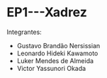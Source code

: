 # EP1---Xadrez
Integrantes:
- Gustavo Brandão Nersissian
- Leonardo Hideki Kawamoto
- Luker Mendes de Almeida
- Victor Yassunori Okada




